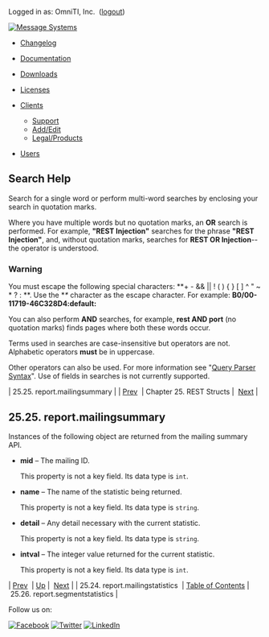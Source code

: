 Logged in as: OmniTI, Inc.  ([logout](https://support.messagesystems.com/logout.php))

[![Message Systems](https://support.messagesystems.com/images/ms-white205.png)](https://support.messagesystems.com/start.php) 

*   [Changelog](https://support.messagesystems.com/start.php?show=changelog)
*   [Documentation](https://support.messagesystems.com/docs/)
*   [Downloads](https://support.messagesystems.com/start.php)

*   [Licenses](https://support.messagesystems.com/license_summary.php)
*   <a href="">Clients</a>
    *   [Support](https://support.messagesystems.com/cs.php)
    *   [Add/Edit](https://support.messagesystems.com/edit_client.php)
    *   [Legal/Products](https://support.messagesystems.com/edit_products.php)
*   [Users](https://support.messagesystems.com/edit_customer.php)

## Search Help

Search for a single word or perform multi-word searches by enclosing your search in quotation marks.

Where you have multiple words but no quotation marks, an **OR** search is performed. For example, **"REST Injection"** searches for the phrase **"REST Injection"**, and, without quotation marks, searches for **REST OR Injection**--the operator is understood.

### Warning

You must escape the following special characters: **+ - && || ! ( ) { } [ ] ^ " ~ * ? : \**. Use the **\** character as the escape character. For example: **B0/00-11719-46C328D4\:default\:**

You can also perform **AND** searches, for example, **rest AND port** (no quotation marks) finds pages where both these words occur.

Terms used in searches are case-insensitive but operators are not. Alphabetic operators **must** be in uppercase.

Other operators can also be used. For more information see "[Query Parser Syntax](https://lucene.apache.org/core/old_versioned_docs/versions/3_0_0/queryparsersyntax.html)". Use of fields in searches is not currently supported.

| 25.25. report.mailingsummary |
| [Prev](rest.autogen.struct.report.mailingstatistics.php)  | Chapter 25. REST Structs |  [Next](rest.autogen.struct.report.segmentstatistics.php) |

## 25.25. report.mailingsummary

Instances of the following object are returned from the mailing summary API.

*   **mid** – The mailing ID.

    This property is not a key field. Its data type is `int`.

*   **name** – The name of the statistic being returned.

    This property is not a key field. Its data type is `string`.

*   **detail** – Any detail necessary with the current statistic.

    This property is not a key field. Its data type is `string`.

*   **intval** – The integer value returned for the current statistic.

    This property is not a key field. Its data type is `int`.

| [Prev](rest.autogen.struct.report.mailingstatistics.php)  | [Up](rest.autogen.structs.php) |  [Next](rest.autogen.struct.report.segmentstatistics.php) |
| 25.24. report.mailingstatistics  | [Table of Contents](index.php) |  25.26. report.segmentstatistics |

Follow us on:

[![Facebook](https://support.messagesystems.com/images/icon-facebook.png)](http://www.facebook.com/messagesystems) [![Twitter](https://support.messagesystems.com/images/icon-twitter.png)](http://twitter.com/#!/MessageSystems) [![LinkedIn](https://support.messagesystems.com/images/icon-linkedin.png)](http://www.linkedin.com/company/message-systems)